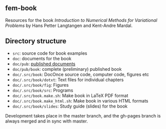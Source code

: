 ## fem-book

Resources for the book *Introduction to Numerical Methods for Variational Problems* by Hans Petter Langtangen and Kent-Andre Mardal.

## Directory structure

 * `src`: source code for book examples
 * `doc`: documents for the book
 * `doc/pub`: [published documents](http://hplgit.github.io/fem-book/doc/web/index.html)
 * `doc/pub/book`: complete (preliminary) published book
 * `doc/.src/book`: DocOnce source code, computer code, figures etc
 * `doc/.src/book/dotxt`: Text files for individual chapters
 * `doc/.src/book/fig`: Figures
 * `doc/.src/book/src`: Programs
 * `doc/.src/book.make.sh`: Make book in LaTeX PDF format
 * `doc/.src/book.make_html.sh`: Make book in various HTML formats
 * `doc/.src/book/slides`: Study guide (slides) for the book

Development takes place in the master branch, and the gh-pages branch
is always merged and in sync with master.

